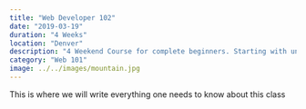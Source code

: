 ```yaml
---
title: "Web Developer 102"
date: "2019-03-19"
duration: "4 Weeks"
location: "Denver"
description: "4 Weekend Course for complete beginners. Starting with understanding what is the internet to writing JavaScript"
category: "Web 101"
image: ../../images/mountain.jpg
---
```


This is where we will write everything one needs to know about this class
